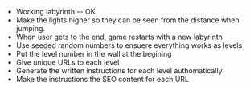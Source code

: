 - Working labyrinth -- OK
- Make the lights higher so they can be seen from the distance when jumping.
- When user gets to the end, game restarts with a new labyrinth
- Use seeded random numbers to ensuere everything works as levels
- Put the level number in the wall at the begining
- Give unique URLs to each level
- Generate the written instructions for each level authomatically
- Make the instructions the SEO content for each URL
